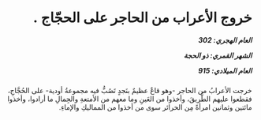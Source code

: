 <h1 dir="rtl">خروج الأعراب من الحاجر على الحجّاج .</h1>

<h5 dir="rtl">العام الهجري:  302

الشهر القمري: ذو الحجة

العام الميلادي: 915</h5>

<p dir="rtl">خرجت الأعرابُ من الحاجر -وهو قاعٌ عظيمٌ بنَجدٍ تَصُبُّ فيه مجموعةُ أودية- على الحُجَّاجِ، فقطعوا عليهم الطَّريقَ، وأخذوا من العَينِ وما معهم من الأمتعةِ والجِمالِ ما أرادوا، وأخذوا مائتين وثمانين امرأةً مِن الحرائر سوى من أخذوا من المماليكِ والإماءِ.</p></br>
